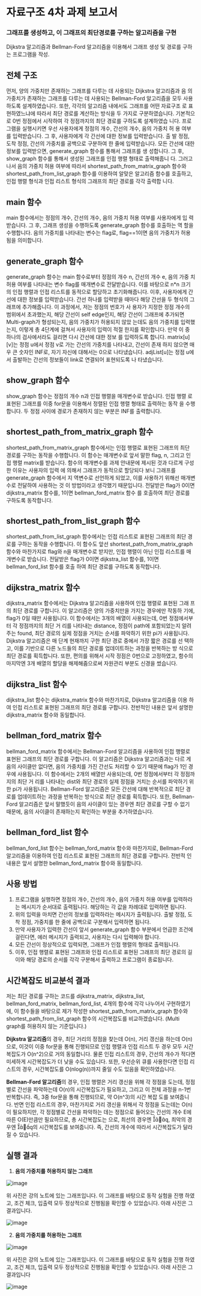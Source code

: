 # 자료구조 4차 과제 보고서
### 그래프를 생성하고, 이 그래프의 최단경로를 구하는 알고리즘을 구현
Dijkstra 알고리즘과 Bellman-Ford 알고리즘을 이용해서 그래프 생성 및 경로를 구하는 프로그램을 작성.


## 전체 구조
먼저, 양의 가중치만 존재하는 그래프를 다루는 데 사용되는 Dijkstra 알고리즘과 음
의 가중치가 존재하는 그래프를 다루는 데 사용되는 Bellman-Ford 알고리즘을 모두 
사용하도록 설계하였습니다. 또한, 각각의 알고리즘 내에서도 그래프를 어떤 자료구조
로 표현하였느냐에 따라서 최단 경로를 계산하는 방식을 두 가지로 구분하였습니다.
기본적으로 0번 정점에서 시작하여 각 정점까지의 최단 경로를 구하도록 설계하였습
니다.
프로그램을 실행시키면 우선 사용자에게 정점의 개수, 간선의 개수, 음의 가중치 허
용 여부를 입력받습니다. 그 후, 사용자에게 각 간선에 대한 정보를 입력받습니다. 출
발 정점, 도착 정점, 간선의 가중치를 공백으로 구분하여 한 줄에 입력받습니다.
모든 간선에 대한 정보를 입력받으면, generate_graph 함수를 통해서 그래프를 생
성합니다.
그 후, show_graph 함수를 통해서 생성된 그래프를 인접 행렬 형태로 출력해줍니
다. 
그러고 나서 음의 가중치 허용 여부에 따라서 shortest_path_from_matrix_graph 
함수와 shortest_path_from_list_graph 함수를 이용하여 알맞은 알고리즘 함수를 
호출하고, 인접 행렬 형식과 인접 리스트 형식의 그래프의 최단 경로를 각각 출력합
니다.


## main 함수
main 함수에서는 정점의 개수, 간선의 개수, 음의 가중치 허용 여부를 사용자에게 입
력받습니다. 그 후, 그래프 생성을 수행하도록 generate_graph 함수를 호출하는 역
할을 수행합니다. 음의 가중치를 나타내는 변수는 flag로, flag==1이면 음의 가중치가 
허용됨을 의미합니다.


## generate_graph 함수
generate_graph 함수는 main 함수로부터 정점의 개수 n, 간선의 개수 e, 음의 가중
치 허용 여부를 나타내는 변수 flag를 매개변수로 전달받습니다. 이를 바탕으로 n*n 
크기의 인접 행렬과 인접 리스트를 동적으로 할당하고 초기화해줍니다.
이후, 사용자에게 간선에 대한 정보를 입력받습니다. 간선 하나를 입력받을 때마다 
해당 간선을 두 형식의 그래프에 추가해줍니다. 이 과정에서, 저는 정점의 번호가 사
용자가 지정한 정점 개수의 범위에서 초과했는지, 해당 간선이 self edge인지, 해당 
간선이 그래프에 추가되면 Multi-graph가 형성되는지, 음의 가중치가 허용되지 않았
는데도 음의 가중치를 입력했는지, 이렇게 총 4단계에 걸쳐서 사용자의 입력이 적절
한지를 확인합니다. 만약 이 중 하나의 검사에서라도 걸리면 다시 간선에 대한 정보
를 입력하도록 합니다.
 matrix[u][v]는 정점 u에서 정점 v로 가는 간선의 가중치를 나타내고, 간선이 존재
하지 않으면 매우 큰 숫자인 INF로, 자기 자신에 대해서는 0으로 나타냈습니다.
 adjList[u]는 정점 u에서 출발하는 간선의 정보들이 link로 연결되어 표현되도록 나
타냈습니다.


## show_graph 함수
 show_graph 함수는 정점의 개수 n과 인접 행렬을 매개변수로 받습니다. 인접 행렬
로 표현된 그래프를 이중 for문을 이용해서 정렬된 인접 행렬 형태로 출력하는 동작
을 수행합니다. 두 정점 사이에 경로가 존재하지 않는 부분은 INF를 출력합니다. 


## shortest_path_from_matrix_graph 함수
shortest_path_from_matrix_graph 함수에서는 인접 행렬로 표현된 그래프의 최단 
경로를 구하는 동작을 수행합니다. 이 함수는 매개변수로 앞서 말한 flag, n, 그리고 
인접 행렬 matrix를 받습니다.
함수의 매개변수를 과제 안내문에 제시된 것과 다르게 구성한 이유는 사용자의 입력
에 의해서 그래프가 동적으로 할당되다 보니 그래프를 generate_graph 함수에서 지
역변수로 선언하게 되었고, 이를 사용하기 위해선 매개변수로 전달하여 사용하는 것
이 방법이라고 생각했기 때문입니다.
전달받은 flag가 0이면 dijkstra_matrix 함수를, 1이면 bellman_ford_matrix 함수
를 호출하여 최단 경로를 구하도록 동작합니다.


## shortest_path_from_list_graph 함수
shortest_path_from_list_graph 함수에서는 인접 리스트로 표현된 그래프의 최단 
경로를 구하는 동작을 수행합니다.
이 함수도 앞선 shortest_path_from_matrix_graph 함수와 마찬가지로 flag와 n을 
매개변수로 받지만, 인접 행렬이 아닌 인접 리스트를 매개변수로 받습니다. 
전달받은 flag가 0이면 dijkstra_list 함수를, 1이면 bellman_ford_list 함수를 호출
하여 최단 경로를 구하도록 동작합니다.


## dijkstra_matrix 함수
dijkstra_matrix 함수에서는 Dijkstra 알고리즘을 사용하여 인접 행렬로 표현된 그래
프의 최단 경로를 구합니다. 이 알고리즘은 양의 가중치만을 가지는 경우에만 작동하
기에, flag가 0일 때만 사용됩니다.
이 함수에서는 3개의 배열이 사용되는데, 0번 정점에서부터 각 정점까지의 최단 거
리를 나타내는 distance, 정점이 path에 포함되었는지 알려주는 found, 최단 경로의 
실제 정점을 거치는 순서를 파악하기 위한 pi가 사용됩니다.
 Dijkstra 알고리즘은 매 단계 현재까지 구한 최단 경로 중에서 가장 짧은 경로를 선
택하고, 이를 기반으로 다른 노드들의 최단 경로를 업데이트하는 과정을 반복하는 방
식으로 최단 경로를 획득합니다.
또한, 편의를 위해서 시작 정점은 0번으로 고정하였고, 함수의 마지막엔 3개 배열의 
할당을 해제해줌으로써 자원관리 부분도 신경을 썼습니다.


## dijkstra_list 함수
dijkstra_list 함수는 dijkstra_matrix 함수와 마찬가지로, Dijkstra 알고리즘을 이용
하여 인접 리스트로 표현된 그래프의 최단 경로를 구합니다. 전반적인 내용은 앞서 
설명한 dijkstra_matrix 함수와 동일합니다.


## bellman_ford_matrix 함수
bellman_ford_matrix 함수에서는 Bellman-Ford 알고리즘을 사용하여 인접 행렬로 
표현된 그래프의 최단 경로를 구합니다. 이 알고리즘은 Dijkstra 알고리즘과는 다르
게 음의 사이클만 없다면, 음의 가중치를 가진 간선도 처리할 수 있기 때문에 flag가 
1인 경우에 사용됩니다.
이 함수에서는 2개의 배열만 사용되는데, 0번 정점에서부터 각 정점까지의 최단 거
리를 나타내는 dist와 최단 경로의 실제 정점을 거치는 순서를 파악하기 위한 pi가 
사용됩니다.
 Bellman-Ford 알고리즘은 모든 간선에 대해 반복적으로 최단 경로를 업데이트하는 
과정을 반복하는 방식으로 최단 경로를 획득합니다. 또한, Bellman-Ford 알고리즘은 
앞서 말했듯이 음의 사이클이 있는 경우엔 최단 경로를 구할 수 없기 때문에, 음의 
사이클이 존재하는지 확인하는 부분을 추가하였습니다.


## bellman_ford_list 함수
bellman_ford_list 함수는 bellman_ford_matrix 함수와 마찬가지로, Bellman-Ford 
알고리즘을 이용하여 인접 리스트로 표현된 그래프의 최단 경로를 구합니다. 전반적
인 내용은 앞서 설명한 bellman_ford_matrix 함수와 동일합니다.


## 사용 방법
1. 프로그램을 실행하면 정점의 개수, 간선의 개수, 음의 가중치 허용 여부를 입력하라는 메시지가 순서대로 출력됩니다. 해당하는 각 값을 차례대로 입력하면 됩니다.
2. 위의 입력을 마치면 간선의 정보를 입력하라는 메시지가 출력됩니다. 출발 정점, 도착 정점, 가중치를 한 줄에 공백으로 구분해서 입력하면 됩니다.
3. 만약 사용자가 입력한 간선이 앞서 generate_graph 함수 부분에서 언급한 조건에 걸린다면, 에러 메시지가 출력되고, 사용자는 다시 입력해야 합니다.
4. 모든 간선이 정상적으로 입력되면, 그래프가 인접 행렬의 형태로 출력됩니다.
5. 이후, 인접 행렬로 표현된 그래프와 인접 리스트로 표현된 그래프의 최단 경로의 길이와 해당 경로의 순서를 각각 구분해서 출력하고 프로그램이 종료됩니다.

   
## 시간복잡도 비교분석 결과
저는 최단 경로를 구하는 코드를 dijkstra_matrix, dijkstra_list, bellman_ford_matrix, bellman_ford_list, 4개의 함수에 각각 나누어서 구현하였기에,
이 함수들을 바탕으로 제가 작성한 shortest_path_from_matrix_graph 함수와 shortest_path_from_list_graph 함수의 시간복잡도를 비교하겠습니다. (Multi graph를 허용하지 않는 기준입니다.)

**Dijkstra 알고리즘**의 경우, 최단 거리의 정점을 찾는데 O(n), 거리 갱신을 하는데 O(n)으로, 이것이 이중 for문을 통해 진행되므로 인접 행렬과 인접 리스트 두 경우 모두 시간복잡도가 O(n^2)으로 거의 동일합니다.
물론 인접 리스트의 경우, 간선의 개수가 적다면 미세하게 시간복잡도가 더 낮을 수도 있습니다. 또한, 우선순위 큐를 사용한다면 인접 리스트의 경우, 시간복잡도를 O(nlog(n))까지 줄일 수도 있음을 확인하였습니다.
 
**Bellman-Ford 알고리즘**의 경우, 인접 행렬은 거리 갱신을 위해 각 정점을 도는데, 정점별로 간선을 파악하는데 O(n)의 시간복잡도가
필요하고, 그리고 이 전체 과정을 n-1번 반복합니다. 즉, 3중 for문을 통해 진행되므로, 약 O(n^3)의 시간 복잡
도를 보여줍니다.
반면 인접 리스트의 경우, 마찬가지로 거리 갱신을 위해서 각 정점을 도는데는 O(n)이 필요하지만,
각 정점별로 간선을 파악하는 데는 정점으로 들어오는 간선의 개수 E에 따른 O(E)만큼만 필요하므로,
총 시간복잡도는 으로, 최선의 경우엔 , 최악의 경우엔 의 시간복잡도를 보여줍니다.
즉, 간선의 개수에 따라서 시간복잡도가 달라질 수 있습니다.


## 실행 결과
1. **음의 가중치를 허용하지 않는 그래프**

![image](https://github.com/user-attachments/assets/835d3e04-1c57-4787-8360-46e8e53cbc42)

위 사진은 강의 노트에 있는 그래프입니다. 이 그래프를 바탕으로 동작 실험을 진행
하였고, 조건 체크, 입출력 모두 정상적으로 진행됨을 확인할 수 있었습니다.
아래 사진은 그 결과입니다.

![image](https://github.com/user-attachments/assets/679160d0-2dc1-4cda-bad7-86f6092e94cc)

2. **음의 가중치를 허용하는 그래프**
   
![image](https://github.com/user-attachments/assets/592de119-8ee0-492b-8bd4-619694525d11)

위 사진은 강의 노트에 있는 그래프입니다. 이 그래프를 바탕으로 동작 실험을 진행
하였고, 조건 체크, 입출력 모두 정상적으로 진행됨을 확인할 수 있었습니다.
아래 사진은 그 결과입니다

![image](https://github.com/user-attachments/assets/03c7bcd5-54bc-4146-bbe6-229a5bc216ab)
